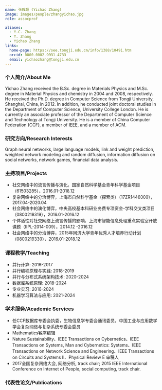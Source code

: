 ```yaml
---
name: 张毅超 (Yichao Zhang)
image: images/people/zhangyichao.jpg
role: assocprof

aliases:
  - Y.C. Zhang
  - Y. Zhang
  - Yichao Zhang
links:
  home-page: https://see.tongji.edu.cn/info/1388/10491.htm
  orcid: 0000-0002-9931-4733
  email: yichaozhang@tongji.edu.cn
---
```


### 个人简介/About Me
Yichao Zhang received the B.Sc. degree in Materials Physics and M.Sc. degree in Material Physics and chemistry in 2004 and 2008, respectively. He received the Ph.D. degree in Computer Science from Tongji University, Shanghai, China, in 2012. In addition, he conducted joint doctoral studies in the Department of Computer Science, University College London. He is currently an associate professor of the Department of Computer Science and Technology at Tongji University. He is a member of China Computer Federation (CCF), a member of IEEE, and a member of ACM.

### 研究方向/Research Interests
Graph neural networks, large language models, link and weight prediction, weighted network modeling and random diffusion, information diffusion on social networks, network games, financial data analysis.

### 主持项目/Projects
- 社交网络中的流言传播与演化，国家自然科学基金青年科学基金项目（61503285），2016.01-2018.12
- 复杂网络中的分治博弈，上海市自然科学基金（探索类）（17ZR1446000），2017.04-2020.04
- 社会网络中的演化博弈，中央高校基本科研业务费专项资金-学科交叉类项目（0800219319），2016.01-2016.12
- 个体活性对社交网络上流言传播的影响，上海市智能信息处理重点实验室开放课题（IIPL-2014-009），2014.12	-2016.12
- 社会网络中的分治博弈，2015年同济大学青年优秀人才培养行动计划（0800219330），2016.01-2018.12

### 课程教学/Teaching
- 并行计算: 2016-2017
- 并行编程原理与实践: 2018-2019
- 并行与分布式系统架构技术: 2020-2024
- 数据库系统原理: 2018-2024
- 专业实习: 2016-2024
- 机器学习算法与应用: 2021-2024

### 学术服务/Academic Services
- 任CCF数据库专委会执委，生物信息学专委会通讯委员，中国工业与应用数学学会复杂网络与复杂系统专委会委员
- Mathematics客座编辑
- Nature Sustainability、IEEE Transactions on Cybernetics、IEEE Transactions on Systems, Man and Cybernetics: Systems、IEEE Transactions on Network Science and Engineering、IEEE Transactions on Circuits and Systems II、Physical Review E 审稿人
- 2017全国复杂网络大会, 网络分析, track chair; 2015 IEEE International Conference on Internet of People, social computing, track chair.

### 代表性论文/Publications
